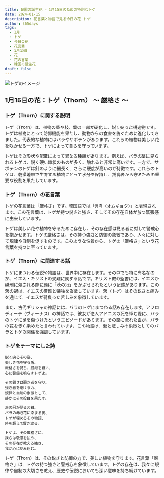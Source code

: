 ```yaml
---
title: 韓国の誕生花 - 1月15日のための特別なトゲ
date: 2024-01-15
description: 花言葉と物語で見る今日の花 トゲ
author: 365days
tags:
  - 1月
  - トゲ
  - 今日の花
  - 花言葉
  - 1月15日
  - 花
  - 花の言葉
  - 韓国の誕生花
draft: false
---
```



![トゲのイメージ](https://cdn.pixabay.com/photo/2016/11/12/14/06/spur-1818848_1280.jpg#center#center)


## 1月15日の花：トゲ（Thorn） ～ 厳格さ ～

### トゲ（Thorn）に関する説明

トゲ（Thorn）は、植物の茎や枝、葉の一部が硬化し、鋭く尖った構造物です。トゲは植物にとって防御機能を果たし、動物からの食害を防ぐために進化してきました。代表的な植物にはバラやサボテンがあります。これらの植物は美しい花を咲かせる一方で、トゲによって自らを守っています。

トゲはその形状や配置によって異なる種類があります。例えば、バラの茎に見られるトゲは、鋭く硬い棘状のものが多く、触れると非常に痛いです。一方で、サボテンのトゲは針のように細長く、さらに硬度が高いのが特徴です。これらのトゲは、乾燥地帯で生育する植物にとって水分を保持し、捕食者から守るための重要な役割を果たしています。

### トゲ（Thorn）の花言葉

トゲの花言葉は「厳格さ」です。韓国語では「엄격（オムギョク）」と表現されます。この花言葉は、トゲが持つ鋭さと強さ、そしてその存在自体が放つ緊張感に由来しています。

トゲは美しい花や植物を守るために存在し、その存在感は見る者に対して警戒心を抱かせます。トゲの厳格さは、その持つ強さと防御の象徴であり、人々に対して規律や自制を促すものです。このような性質から、トゲは「厳格さ」という花言葉を持つに至っています。

### トゲ（Thorn）に関連する話

トゲにまつわる伝説や物語は、世界中に存在します。その中でも特に有名なのが、イエス・キリストの受難に関する話です。キリスト教の聖書には、イエスが磔刑に処される際に頭に「茨の冠」をかぶせられたという記述があります。この茨の冠は、イエスの苦難と犠牲を象徴しています。茨（トゲ）はその鋭さと痛みを通じて、イエスが背負った苦しみを象徴しています。

また、古代ギリシャの神話には、バラのトゲにまつわる話も存在します。アフロディーテ（ヴィーナス）の神話では、彼女が恋人アドニスの死を悼む際に、バラのトゲに足を傷つけたというエピソードがあります。その際に流れた血が、バラの花を赤く染めたと言われています。この物語は、愛と悲しみの象徴としてのバラとトゲの関係を強調しています。

### トゲをテーマにした詩

	鋭く尖るその姿、  
	美しき花を守る盾、  
	厳格さを持ち、威厳を纏い、  
	心に警鐘を鳴らすトゲよ。
	
	その鋭さは弱き者を守り、  
	強き者を退ける力、  
	規律と自制の象徴として、  
	静かにその役目を果たす。
	
	茨の冠が語る苦難、  
	バラの赤き花に染まる愛、  
	トゲが秘めるその物語、  
	時を超えて響き渡る。
	
	トゲよ、その厳格さに、  
	我らは敬意を払う、  
	その存在が教える強さ、  
	我が心に刻み込む。

トゲ（Thorn）は、その鋭さと防御の力で、美しい植物を守ります。花言葉「厳格さ」は、トゲの持つ強さと警戒心を象徴しています。トゲの存在は、我々に規律や自制の大切さを教え、歴史や伝説においても深い意味を持ち続けています。